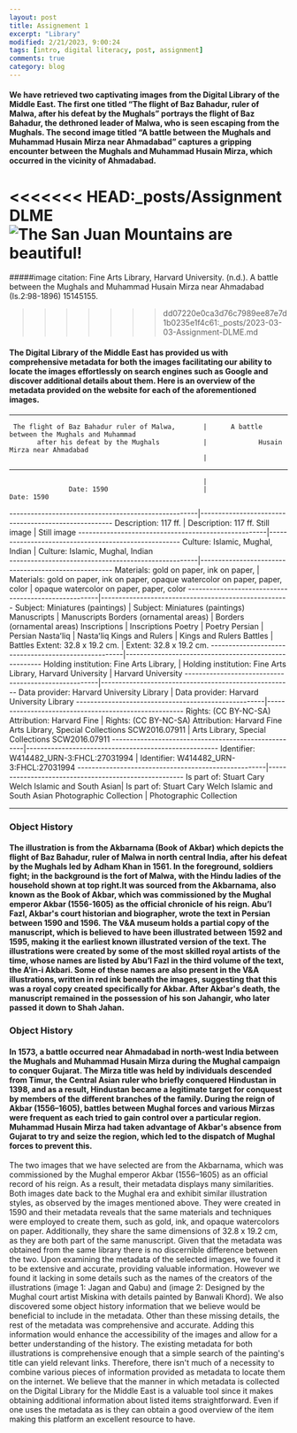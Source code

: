```yaml
---
layout: post
title: Assignement 1
excerpt: "Library"
modified: 2/21/2023, 9:00:24
tags: [intro, digital literacy, post, assignment]
comments: true
category: blog
---
```



#### We have retrieved two captivating images from the Digital Library of the Middle East. The first one titled “The flight of Baz Bahadur, ruler of Malwa, after his defeat by the Mughals” portrays the flight of Baz Bahadur, the dethroned leader of Malwa, who is seen escaping from the Mughals. The second image titled  “A battle between the Mughals and Muhammad Husain Mirza near Ahmadabad” captures a gripping encounter between the Mughals and Muhammad Husain Mirza, which occurred in the vicinity of Ahmadabad.
<<<<<<< HEAD:_posts/Assignment DLME
![The San Juan Mountains are beautiful!](/assets/images/san-juan-mountains.jpg "San Juan Mountains")
=======
#####image citation: Fine Arts Library, Harvard University. (n.d.). A battle between the Mughals and Muhammad Husain Mirza near Ahmadabad (Is.2:98-1896) 15145155. 
>>>>>>> dd07220e0ca3d76c7989ee87e7d1b0235e1f4c61:_posts/2023-03-03-Assignment-DLME.md
#### The Digital Library of the Middle East has provided us with comprehensive metadata for both the images facilitating our ability to locate the images effortlessly on search engines such as Google and discover additional details about them. Here is an overview of the metadata provided on the website for each of the aforementioned images.
***********************************************************************************************************
     The flight of Baz Bahadur ruler of Malwa,       |      A battle between the Mughals and Muhammad
           after his defeat by the Mughals           |             Husain Mirza near Ahmadabad
                                                     |
***********************************************************************************************************
                                                     |
                   Date: 1590                        |                     Date: 1590
-----------------------------------------------------|-----------------------------------------------------
               Description: 117 ff.                  |                 Description: 117 ff.
                   Still image                       |                      Still image
-----------------------------------------------------|-----------------------------------------------------
          Culture: Islamic, Mughal, Indian           |           Culture: Islamic, Mughal, Indian  
-----------------------------------------------------|-----------------------------------------------------
      Materials: gold on paper, ink on paper,        |         Materials: gold on paper, ink on paper, 
      opaque watercolor on paper, paper, color       |        opaque watercolor on paper, paper, color
-----------------------------------------------------|-----------------------------------------------------
          Subject: Miniatures (paintings)            |            Subject: Miniatures (paintings)
                   Manuscripts                       |                       Manuscripts
             Borders (ornamental areas)              |               Borders (ornamental areas)
                   Inscriptions                      |                       Inscriptions
                     Poetry                          |                         Poetry
                     Persian                         |                         Persian
                    Nastaʻliq                        |                        Nastaʻliq
                Kings and Rulers                     |                     Kings and Rulers
                     Battles                         |                         Battles
             Extent: 32.8 x 19.2 cm.                 |                 Extent: 32.8 x 19.2 cm.
-----------------------------------------------------|------------------------------------------------------
      Holding institution: Fine Arts Library,        |          Holding institution: Fine Arts Library, 
               Harvard University                    |                    Harvard University
-----------------------------------------------------|------------------------------------------------------
     Data provider: Harvard University Library       |         Data provider: Harvard University Library
-----------------------------------------------------|------------------------------------------------------
   Rights: (CC BY-NC-SA) Attribution: Harvard Fine   |      Rights: (CC BY-NC-SA) Attribution: Harvard Fine 
   Arts Library, Special Collections SCW2016.07911   |      Arts Library, Special Collections SCW2016.07911
-----------------------------------------------------|------------------------------------------------------
       Identifier: W414482_URN-3:FHCL:27031994       |          Identifier: W414482_URN-3:FHCL:27031994
-----------------------------------------------------|------------------------------------------------------
Is part of: Stuart Cary Welch Islamic and South Asian| Is part of: Stuart Cary Welch Islamic and South Asian 
              Photographic Collection                |                 Photographic Collection
************************************************************************************************************
### Object History
#### The illustration is from the Akbarnama (Book of Akbar) which depicts the flight of Baz Bahadur, ruler of Malwa in north central India, after his defeat by the Mughals led by Adham Khan in 1561. In the foreground, soldiers fight; in the background is the fort of Malwa, with the Hindu ladies of the household shown at top right.It was sourced from the Akbarnama, also known as the Book of Akbar, which was commissioned by the Mughal emperor Akbar (1556-1605) as the official chronicle of his reign. Abu’l Fazl, Akbar's court historian and biographer, wrote the text in Persian between 1590 and 1596. The V&A museum holds a partial copy of the manuscript, which is believed to have been illustrated between 1592 and 1595, making it the earliest known illustrated version of the text. The illustrations were created by some of the most skilled royal artists of the time, whose names are listed by Abu’l Fazl in the third volume of the text, the A’in-i Akbari. Some of these names are also present in the V&A illustrations, written in red ink beneath the images, suggesting that this was a royal copy created specifically for Akbar. After Akbar's death, the manuscript remained in the possession of his son Jahangir, who later passed it down to Shah Jahan. 
### Object History
#### In 1573, a battle occurred near Ahmadabad in north-west India between the Mughals and Muhammad Husain Mirza during the Mughal campaign to conquer Gujarat. The Mirza title was held by individuals descended from Timur, the Central Asian ruler who briefly conquered Hindustan in 1398, and as a result, Hindustan became a legitimate target for conquest by members of the different branches of the family. During the reign of Akbar (1556–1605), battles between Mughal forces and various Mirzas were frequent as each tried to gain control over a particular region. Muhammad Husain Mirza had taken advantage of Akbar's absence from Gujarat to try and seize the region, which led to the dispatch of Mughal forces to prevent this.
The two images that we have selected are from the Akbarnama, which was commissioned by the Mughal emperor Akbar (1556–1605) as an official record of his reign. As a result, their metadata displays many similarities. Both images date back to the Mughal era and exhibit similar illustration styles, as observed by the images mentioned above. They were created in 1590 and their metadata reveals that the same materials and techniques were employed to create them, such as gold, ink, and opaque watercolors on paper. Additionally, they share the same dimensions of 32.8 x 19.2 cm, as they are both part of the same manuscript. Given that the metadata was obtained from the same library there is no discernible difference between the two.
Upon examining the metadata of the selected images, we found it to be extensive and accurate, providing valuable information. However we found it lacking in some details such as the names of the creators of the illustrations (image 1: Jagan and Qabu) and (image 2: Designed by the Mughal court artist Miskina with details painted by Banwali Khord). We also discovered some object history information that we believe would be beneficial to include in the metadata. Other than these missing details, the rest of the metadata was comprehensive and accurate. Adding this information would enhance the accessibility of the images and allow for a better understanding of the history.
The existing metadata for both illustrations is comprehensive enough that a simple search of the painting's title can yield relevant links. Therefore, there isn't much of a necessity to combine various pieces of information provided as metadata to locate them on the internet. We believe that the manner in which metadata is collected on the Digital Library for the Middle East is a valuable tool since it makes obtaining additional information about listed items straightforward. Even if one uses the metadata as is they can obtain a good overview of the item making this platform an excellent resource to have.